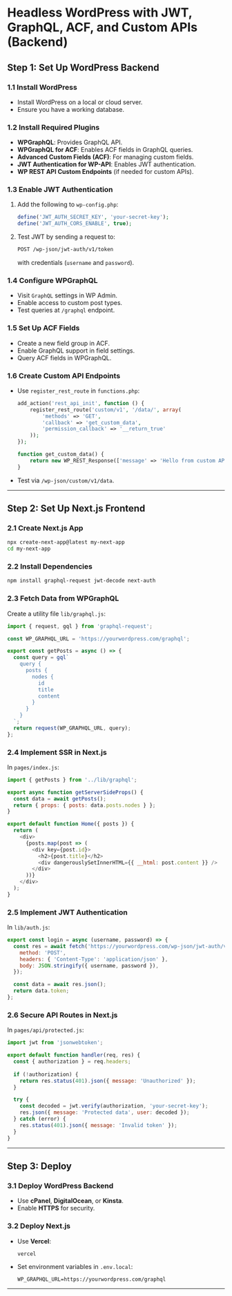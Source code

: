# Headless WordPress with JWT, GraphQL, ACF, and Custom APIs (Backend)

## Step 1: Set Up WordPress Backend
### 1.1 Install WordPress
- Install WordPress on a local or cloud server.
- Ensure you have a working database.

### 1.2 Install Required Plugins
- **WPGraphQL**: Provides GraphQL API.
- **WPGraphQL for ACF**: Enables ACF fields in GraphQL queries.
- **Advanced Custom Fields (ACF)**: For managing custom fields.
- **JWT Authentication for WP-API**: Enables JWT authentication.
- **WP REST API Custom Endpoints** (if needed for custom APIs).

### 1.3 Enable JWT Authentication
1. Add the following to `wp-config.php`:
   ```php
   define('JWT_AUTH_SECRET_KEY', 'your-secret-key');
   define('JWT_AUTH_CORS_ENABLE', true);
   ```
2. Test JWT by sending a request to:
   ```sh
   POST /wp-json/jwt-auth/v1/token
   ```
   with credentials (`username` and `password`).

### 1.4 Configure WPGraphQL
- Visit `GraphQL` settings in WP Admin.
- Enable access to custom post types.
- Test queries at `/graphql` endpoint.

### 1.5 Set Up ACF Fields
- Create a new field group in ACF.
- Enable GraphQL support in field settings.
- Query ACF fields in WPGraphQL.

### 1.6 Create Custom API Endpoints
- Use `register_rest_route` in `functions.php`:
  ```php
  add_action('rest_api_init', function () {
      register_rest_route('custom/v1', '/data/', array(
          'methods' => 'GET',
          'callback' => 'get_custom_data',
          'permission_callback' => '__return_true'
      ));
  });

  function get_custom_data() {
      return new WP_REST_Response(['message' => 'Hello from custom API'], 200);
  }
  ```
- Test via `/wp-json/custom/v1/data`.

---

## Step 2: Set Up Next.js Frontend
### 2.1 Create Next.js App
```sh
npx create-next-app@latest my-next-app
cd my-next-app
```

### 2.2 Install Dependencies
```sh
npm install graphql-request jwt-decode next-auth
```

### 2.3 Fetch Data from WPGraphQL
Create a utility file `lib/graphql.js`:
```js
import { request, gql } from 'graphql-request';

const WP_GRAPHQL_URL = 'https://yourwordpress.com/graphql';

export const getPosts = async () => {
  const query = gql`
    query {
      posts {
        nodes {
          id
          title
          content
        }
      }
    }
  `;
  return request(WP_GRAPHQL_URL, query);
};
```

### 2.4 Implement SSR in Next.js
In `pages/index.js`:
```js
import { getPosts } from '../lib/graphql';

export async function getServerSideProps() {
  const data = await getPosts();
  return { props: { posts: data.posts.nodes } };
}

export default function Home({ posts }) {
  return (
    <div>
      {posts.map(post => (
        <div key={post.id}>
          <h2>{post.title}</h2>
          <div dangerouslySetInnerHTML={{ __html: post.content }} />
        </div>
      ))}
    </div>
  );
}
```

### 2.5 Implement JWT Authentication
In `lib/auth.js`:
```js
export const login = async (username, password) => {
  const res = await fetch('https://yourwordpress.com/wp-json/jwt-auth/v1/token', {
    method: 'POST',
    headers: { 'Content-Type': 'application/json' },
    body: JSON.stringify({ username, password }),
  });

  const data = await res.json();
  return data.token;
};
```

### 2.6 Secure API Routes in Next.js
In `pages/api/protected.js`:
```js
import jwt from 'jsonwebtoken';

export default function handler(req, res) {
  const { authorization } = req.headers;
  
  if (!authorization) {
    return res.status(401).json({ message: 'Unauthorized' });
  }

  try {
    const decoded = jwt.verify(authorization, 'your-secret-key');
    res.json({ message: 'Protected data', user: decoded });
  } catch (error) {
    res.status(401).json({ message: 'Invalid token' });
  }
}
```

---

## Step 3: Deploy
### 3.1 Deploy WordPress Backend
- Use **cPanel**, **DigitalOcean**, or **Kinsta**.
- Enable **HTTPS** for security.

### 3.2 Deploy Next.js
- Use **Vercel**:
  ```sh
  vercel
  ```
- Set environment variables in `.env.local`:
  ```
  WP_GRAPHQL_URL=https://yourwordpress.com/graphql
  ```

---


